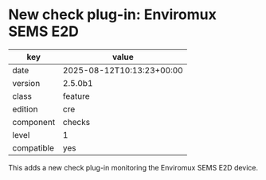 [//]: # (werk v2)
# New check plug-in: Enviromux SEMS E2D

key        | value
---------- | ---
date       | 2025-08-12T10:13:23+00:00
version    | 2.5.0b1
class      | feature
edition    | cre
component  | checks
level      | 1
compatible | yes

This adds a new check plug-in monitoring the Enviromux SEMS E2D device.
